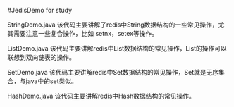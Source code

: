 #JedisDemo for study



StringDemo.java
该代码主要讲解了redis中String数据结构的一些常见操作，尤其需要注意一些复合操作，比如
setnx，setex等操作。



ListDemo.java
该代码主要讲解redis中List数据结构的常见操作，List的操作可以联想到双向链表的操作。


SetDemo.java
该代码主要讲解redis中Set数据结构的常见操作，Set就是无序集合，与java中的set类似。


HashDemo.java
该代码主要讲解redis中Hash数据结构的常见操作。